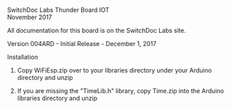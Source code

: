 SwitchDoc Labs Thunder Board IOT<BR>
November 2017

All documentation for this board is on the SwitchDoc Labs site.<BR>

Version 004ARD - Initial Release - December 1, 2017 <BR>

Installation<BR>

1) Copy WiFiEsp.zip over to your libraries directory under your Arduino directory and unzip<BR>

2) If you are missing the "TimeLib.h" library, copy Time.zip into the Arduino libraries directory and unzip<BR>



